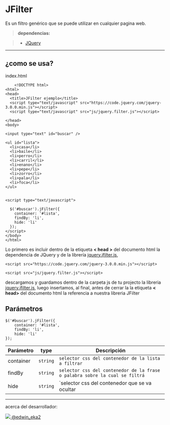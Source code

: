 JFilter
===================

Es un filtro genérico que se puede utilizar en cualquier pagina web.

> **dependencias:**

> -  [ JQuery  ](http://jquery.com/download/) 

----------


¿como se usa?
-------------

index.html

```
    <!DOCTYPE html>
<html>
<head>
  <title>JFilter ejemplo</title>
  <script type="text/javascript" src="https://code.jquery.com/jquery-3.0.0.min.js"></script>
  <script type="text/javascript" src="js/jquery.filter.js"></script>

</head>
<body>

<input type="text" id="buscar" />

<ul id="lista">
  <li>casa</li>
  <li>baile</li>
  <li>perro</li>
  <li>carril</li>
  <li>enano</li>
  <li>pepe</li>
  <li>zorro</li>
  <li>pala</li>
  <li>foca</li>
</ul>


<script type="text/javascript">
  
  $('#buscar').jFilter({
    container: '#lista',
    findBy: 'li',
    hide: 'li'
  });
</script>
</body>
</html>
```


Lo primero es incluir dentro de la etiqueta **< head >** del documento html la dependencia de JQuery y de la librería  [ jquery.jfilter.js](https://github.com/edwinandeka/jfilter),

```
<script src="https://code.jquery.com/jquery-3.0.0.min.js"></script>
```
```
<script src="js/jquery.filter.js"></script>
```
descargamos y guardamos dentro de la carpeta js de tu projecto la libreria [ jquery.jfilter.js](https://github.com/edwinandeka/jfilter), luego insertamos, al final, antes de cerrar la la etiqueta **< head>** del documento html la referencia a nuestra libreria JFilter


Parámetros
------------------
```
$('#buscar').jFilter({
    container: '#lista',
    findBy: 'li',
    hide: 'li'
});
```
| Parámetro | type    |Descripción                  |
 -----------| --------|---------------------------- |
| container | `string`| `selector css del contenedor de la lista a filtrar`            |
| findBy    | `string`| `selector css del contenedor de la frase o palabra sobre la cual se filtrá`  |
| hide|   `string`| `selector css del contenedor que se va ocultar       |


----------
acerca del desarrollador:

![](https://cdn.monetizejs.com/resources/button-32.png)[ @edwin_eka2](https://twitter.com/edwin_eka2)
